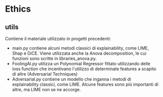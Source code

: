 # Ethics
## utils

Contiene il materiale utilizzato in progetti precedenti:
- main.py contiene alcuni metodi classici di explainability, come LIME, Shap e DiCE. Viene utilizzata anche la Anova decomposition, le cui funzioni sono scritte in libraries_anova.py.
- FoolingAI.py utilizza un Polynomial Regressor fittato utilizzando delle loss function che incentivano l'utilizzo di determinate features a scapito di altre (Adversarial Techniques)
- Adversarial.py contiene un modello che inganna i metodi di explainability classici, come LIME. Alcune features sono più importanti di altre, ma LIME non se ne accorge.
